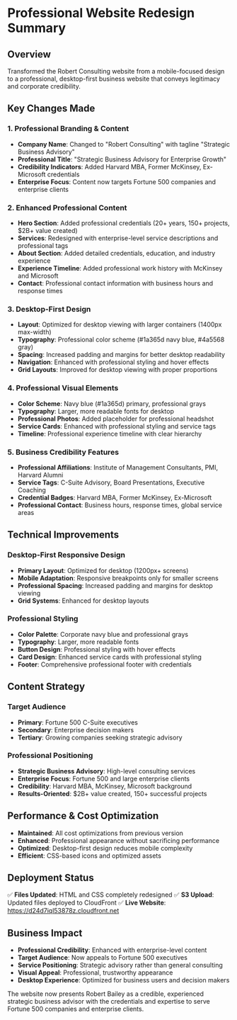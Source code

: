 # Professional Website Redesign Summary

## Overview
Transformed the Robert Consulting website from a mobile-focused design to a professional, desktop-first business website that conveys legitimacy and corporate credibility.

## Key Changes Made

### 1. Professional Branding & Content
- **Company Name**: Changed to "Robert Consulting" with tagline "Strategic Business Advisory"
- **Professional Title**: "Strategic Business Advisory for Enterprise Growth"
- **Credibility Indicators**: Added Harvard MBA, Former McKinsey, Ex-Microsoft credentials
- **Enterprise Focus**: Content now targets Fortune 500 companies and enterprise clients

### 2. Enhanced Professional Content
- **Hero Section**: Added professional credentials (20+ years, 150+ projects, $2B+ value created)
- **Services**: Redesigned with enterprise-level service descriptions and professional tags
- **About Section**: Added detailed credentials, education, and industry experience
- **Experience Timeline**: Added professional work history with McKinsey and Microsoft
- **Contact**: Professional contact information with business hours and response times

### 3. Desktop-First Design
- **Layout**: Optimized for desktop viewing with larger containers (1400px max-width)
- **Typography**: Professional color scheme (#1a365d navy blue, #4a5568 gray)
- **Spacing**: Increased padding and margins for better desktop readability
- **Navigation**: Enhanced with professional styling and hover effects
- **Grid Layouts**: Improved for desktop viewing with proper proportions

### 4. Professional Visual Elements
- **Color Scheme**: Navy blue (#1a365d) primary, professional grays
- **Typography**: Larger, more readable fonts for desktop
- **Professional Photos**: Added placeholder for professional headshot
- **Service Cards**: Enhanced with professional styling and service tags
- **Timeline**: Professional experience timeline with clear hierarchy

### 5. Business Credibility Features
- **Professional Affiliations**: Institute of Management Consultants, PMI, Harvard Alumni
- **Service Tags**: C-Suite Advisory, Board Presentations, Executive Coaching
- **Credential Badges**: Harvard MBA, Former McKinsey, Ex-Microsoft
- **Professional Contact**: Business hours, response times, global service areas

## Technical Improvements

### Desktop-First Responsive Design
- **Primary Layout**: Optimized for desktop (1200px+ screens)
- **Mobile Adaptation**: Responsive breakpoints only for smaller screens
- **Professional Spacing**: Increased padding and margins for desktop viewing
- **Grid Systems**: Enhanced for desktop layouts

### Professional Styling
- **Color Palette**: Corporate navy blue and professional grays
- **Typography**: Larger, more readable fonts
- **Button Design**: Professional styling with hover effects
- **Card Design**: Enhanced service cards with professional styling
- **Footer**: Comprehensive professional footer with credentials

## Content Strategy

### Target Audience
- **Primary**: Fortune 500 C-Suite executives
- **Secondary**: Enterprise decision makers
- **Tertiary**: Growing companies seeking strategic advisory

### Professional Positioning
- **Strategic Business Advisory**: High-level consulting services
- **Enterprise Focus**: Fortune 500 and large enterprise clients
- **Credibility**: Harvard MBA, McKinsey, Microsoft background
- **Results-Oriented**: $2B+ value created, 150+ successful projects

## Performance & Cost Optimization
- **Maintained**: All cost optimizations from previous version
- **Enhanced**: Professional appearance without sacrificing performance
- **Optimized**: Desktop-first design reduces mobile complexity
- **Efficient**: CSS-based icons and optimized assets

## Deployment Status
✅ **Files Updated**: HTML and CSS completely redesigned
✅ **S3 Upload**: Updated files deployed to CloudFront
✅ **Live Website**: https://d24d7iql53878z.cloudfront.net

## Business Impact
- **Professional Credibility**: Enhanced with enterprise-level content
- **Target Audience**: Now appeals to Fortune 500 executives
- **Service Positioning**: Strategic advisory rather than general consulting
- **Visual Appeal**: Professional, trustworthy appearance
- **Desktop Experience**: Optimized for business users and decision makers

The website now presents Robert Bailey as a credible, experienced strategic business advisor with the credentials and expertise to serve Fortune 500 companies and enterprise clients.
